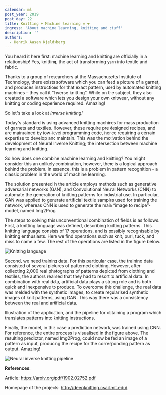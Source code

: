 ```yaml
---
calendar: ml
post_year: 2019
post_day: 22
title: Knitting + Machine learning = ❤️
ingress: 'About machine learning, knitting and stuff'
description: ''
authors:
  - Henrik Aasen Kjeldsberg
---
```

You heard it here first: machine learning and knitting are officially in a relationship! Yes, knitting, the act of transforming yarn into textile and fabric.

Thanks to a group of researchers at the Massachusetts Institute of Technology, there exists software which you can feed a picture of a garnet, and produces instructions for that exact pattern, used by automated knitting machines – they call it “Inverse knitting”. While on the subject, they also created a software which lets you design your own knitwear, without any knitting or coding experience required. Amazing!

So let's take a look at _Inverse knitting!_  

Today's standard is using advanced knitting machines for mass production of garnets and textiles. However, these require pre designed recipes, and are maintained by low-level programming code, hence requiring a certain expertise to develop and maintain. This was the motivation behind the development of Neural Inverse Knitting; the intersection between machine learning and knitting. 

So how does one combine machine learning and knitting? You might consider this an unlikely combination, however, there is a logical approach behind the problem. In essence, this is a problem in pattern recognition - a classic problem in the world of machine learning.

The solution presented in the article employs methods such as generative adversarial networks (GAN), and Convolutional Neural Networks (CNN) to automate the generation of knitting patterns for industrial use. In particular, GAN was applied to generate artificial textile samples used for training the network, whereas CNN is used to generate the main “image to recipe”-model, named Img2Prog.

The steps to solving this unconventional combination of fields is as follows. First, a knitting language was defined, describing knitting patterns. This knitting language consists of 17 operations, and is possibly recognisable by knitting enthusiasts. Here we find operations such as knit, purl, tuck, and miss to name a few. The rest of the operations are listed in the figure below.

![Knitting language](https://i.ibb.co/THbgRB8/knit0.png)

Second, we need training data. For this particular case, the training data consisted of several pictures of patterned clothing. However, after collecting 2,000 real photographs of patterns depicted from clothing and textiles, the authors realised that they had to resort to artificial data. In combination with real data, artificial data plays a strong role and is both quick and inexpensive to produce. To overcome this challenge, the real data was melded with the synthetic images, to create regularised synthetic images of knit patterns, using GAN. This way there was a consistency between the real and artificial data. 

Illustration of the application, and the pipeline for obtaining a program which translates patterns into knitting instructions. 

Finally, the model, in this case a prediction network, was trained using CNN. For reference, the entire process is visualised in the figure above. The resulting predictor, named Img2Prog, could now be fed an image of a  pattern as input, producing the recipe for the corresponding pattern as output. Amazing!

![Neural inverse knitting pipeline](https://i.ibb.co/wgxqHzD/knit1.jpg)

**References**:

Article: <https://arxiv.org/pdf/1902.02752.pdf>

Homepage of the projects: <http://deepknitting.csail.mit.edu/>
